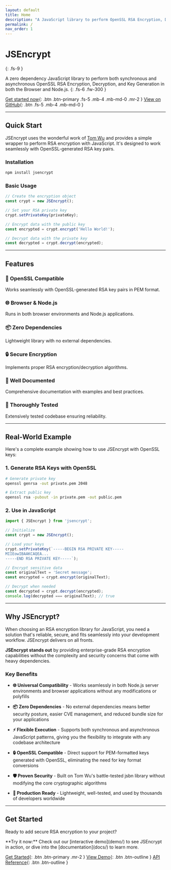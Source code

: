 ```yaml
---
layout: default
title: Home
description: "A JavaScript library to perform OpenSSL RSA Encryption, Decryption, and Key Generation"
permalink: /
nav_order: 1
---
```

# JSEncrypt
{: .fs-9 }

A zero dependency JavaScript library to perform both synchronous and asynchronous OpenSSL RSA Encryption, Decryption, and Key Generation in both the Browser and Node.js.
{: .fs-6 .fw-300 }

[Get started now](docs/getting-started){: .btn .btn-primary .fs-5 .mb-4 .mb-md-0 .mr-2 }
[View on GitHub](https://github.com/travist/jsencrypt){: .btn .fs-5 .mb-4 .mb-md-0 }

---

## Quick Start

JSEncrypt uses the wonderful work of [Tom Wu](http://www-cs-students.stanford.edu/~tjw/jsbn/) and provides a simple wrapper to perform RSA encryption with JavaScript. It's designed to work seamlessly with OpenSSL-generated RSA key pairs.

### Installation

```bash
npm install jsencrypt
```

### Basic Usage

```javascript
// Create the encryption object
const crypt = new JSEncrypt();

// Set your RSA private key
crypt.setPrivateKey(privateKey);

// Encrypt data with the public key
const encrypted = crypt.encrypt('Hello World!');

// Decrypt data with the private key  
const decrypted = crypt.decrypt(encrypted);
```

---

## Features

### 🔐 OpenSSL Compatible
Works seamlessly with OpenSSL-generated RSA key pairs in PEM format.

### 🌐 Browser & Node.js
Runs in both browser environments and Node.js applications.

### 📦 Zero Dependencies
Lightweight library with no external dependencies.

### 🔒 Secure Encryption
Implements proper RSA encryption/decryption algorithms.

### 📖 Well Documented
Comprehensive documentation with examples and best practices.

### 🧪 Thoroughly Tested
Extensively tested codebase ensuring reliability.

---

## Real-World Example
Here's a complete example showing how to use JSEncrypt with OpenSSL keys:

### 1. Generate RSA Keys with OpenSSL
```bash
# Generate private key
openssl genrsa -out private.pem 2048

# Extract public key
openssl rsa -pubout -in private.pem -out public.pem
```

### 2. Use in JavaScript

```javascript
import { JSEncrypt } from 'jsencrypt';

// Initialize
const crypt = new JSEncrypt();

// Load your keys
crypt.setPrivateKey(`-----BEGIN RSA PRIVATE KEY-----
MIIEowIBAAKCAQEA...
-----END RSA PRIVATE KEY-----`);

// Encrypt sensitive data
const originalText = 'Secret message';
const encrypted = crypt.encrypt(originalText);

// Decrypt when needed
const decrypted = crypt.decrypt(encrypted);
console.log(decrypted === originalText); // true
```

---

## Why JSEncrypt?
When choosing an RSA encryption library for JavaScript, you need a solution that's reliable, secure, and fits seamlessly into your development workflow. JSEncrypt delivers on all fronts.

**JSEncrypt stands out** by providing enterprise-grade RSA encryption capabilities without the complexity and security concerns that come with heavy dependencies.

### Key Benefits

- **🌐 Universal Compatibility** - Works seamlessly in both Node.js server environments and browser applications without any modifications or polyfills

- **📦 Zero Dependencies** - No external dependencies means better security posture, easier CVE management, and reduced bundle size for your applications

- **⚡ Flexible Execution** - Supports both synchronous and asynchronous JavaScript patterns, giving you the flexibility to integrate with any codebase architecture

- **🔒 OpenSSL Compatible** - Direct support for PEM-formatted keys generated with OpenSSL, eliminating the need for key format conversions

- **🛡️ Proven Security** - Built on Tom Wu's battle-tested jsbn library without modifying the core cryptographic algorithms

- **🚀 Production Ready** - Lightweight, well-tested, and used by thousands of developers worldwide

---

## Get Started
Ready to add secure RSA encryption to your project?

<div class="code-example" markdown="1">
**Try it now:** Check out our [interactive demo](demo/) to see JSEncrypt in action, or dive into the [documentation](docs/) to learn more.
</div>

[Get Started](docs/getting-started){: .btn .btn-primary .mr-2 }
[View Demo](demo/){: .btn .btn-outline }
[API Reference](docs/api/){: .btn .btn-outline }
